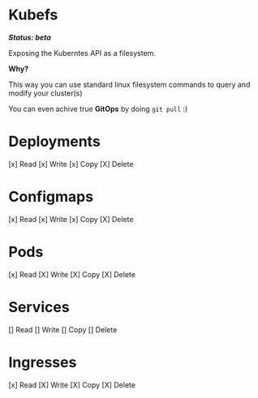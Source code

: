 # Kubefs

***Status: beta***


Exposing the Kuberntes API as a filesystem.

**Why?**

This way you can use standard linux filesystem commands to query and modify your cluster(s)

You can even achive true **GitOps** by doing `git pull` :)


# Deployments
[x] Read
[x] Write
[x] Copy
[X] Delete

# Configmaps
[x] Read
[x] Write
[x] Copy
[X] Delete

# Pods
[x] Read
[X] Write
[X] Copy
[X] Delete

# Services
[] Read
[] Write
[] Copy
[] Delete

# Ingresses
[x] Read
[X] Write
[X] Copy
[X] Delete
